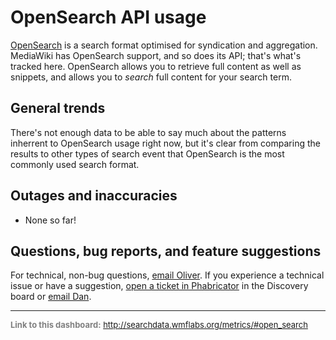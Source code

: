 OpenSearch API usage
=======

[OpenSearch](https://en.wikipedia.org/wiki/OpenSearch) is a search format optimised for syndication and aggregation.
MediaWiki has OpenSearch support, and so does its API; that's what's tracked here. OpenSearch allows you to retrieve
full content as well as snippets, and allows you to *search* full content for your search term.

General trends
------

There's not enough data to be able to say much about the patterns inherrent to OpenSearch usage right now, but it's clear from comparing
the results to other types of search event that OpenSearch is the most commonly used search format.

Outages and inaccuracies
------

  * None so far!

Questions, bug reports, and feature suggestions
------
For technical, non-bug questions, [email Oliver](mailto:okeyes@wikimedia.org?subject=Dashboard%20Question). If you experience a technical issue or have a suggestion, [open a ticket in Phabricator](https://phabricator.wikimedia.org/maniphest/task/create/) in the Discovery board or [email Dan](mailto:dgarry@wikimedia.org?subject=Dashboard%20Question). 

<hr style="border-color: gray;">
<p style="font-size: small; color: gray;">
  <strong>Link to this dashboard:</strong>
  <a href="http://searchdata.wmflabs.org/metrics/#open_search">
    http://searchdata.wmflabs.org/metrics/#open_search
  </a>
</p>
